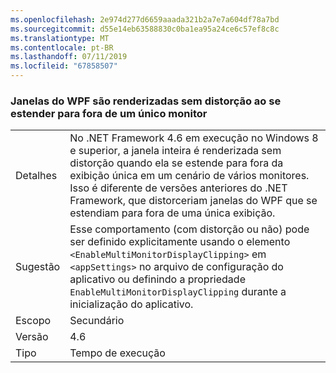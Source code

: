 ```yaml
---
ms.openlocfilehash: 2e974d277d6659aaada321b2a7e7a604df78a7bd
ms.sourcegitcommit: d55e14eb63588830c0ba1ea95a24ce6c57ef8c8c
ms.translationtype: MT
ms.contentlocale: pt-BR
ms.lasthandoff: 07/11/2019
ms.locfileid: "67858507"
---
```

### <a name="wpf-windows-are-rendered-without-clipping-when-extending-outside-a-single-monitor"></a>Janelas do WPF são renderizadas sem distorção ao se estender para fora de um único monitor

|   |   |
|---|---|
|Detalhes|No .NET Framework 4.6 em execução no Windows 8 e superior, a janela inteira é renderizada sem distorção quando ela se estende para fora da exibição única em um cenário de vários monitores. Isso é diferente de versões anteriores do .NET Framework, que distorceriam janelas do WPF que se estendiam para fora de uma única exibição.|
|Sugestão|Esse comportamento (com distorção ou não) pode ser definido explicitamente usando o elemento <code>&lt;EnableMultiMonitorDisplayClipping&gt;</code> em <code>&lt;appSettings&gt;</code> no arquivo de configuração do aplicativo ou definindo a propriedade <code>EnableMultiMonitorDisplayClipping</code> durante a inicialização do aplicativo.|
|Escopo|Secundário|
|Versão|4.6|
|Tipo|Tempo de execução|


